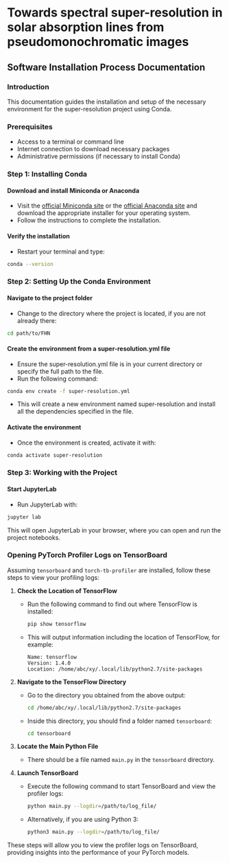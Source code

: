 # Towards spectral super-resolution in solar absorption lines from pseudomonochromatic images


## Software Installation Process Documentation

### Introduction

This documentation guides the installation and setup of the necessary environment for the super-resolution project using Conda.

### Prerequisites

- Access to a terminal or command line
- Internet connection to download necessary packages
- Administrative permissions (if necessary to install Conda)

### Step 1: Installing Conda

#### Download and install Miniconda or Anaconda

- Visit the [official Miniconda site](https://docs.conda.io/en/latest/miniconda.html) or the [official Anaconda site](https://www.anaconda.com/products/individual) and download the appropriate installer for your operating system.
- Follow the instructions to complete the installation.

#### Verify the installation

- Restart your terminal and type:
```bash
conda --version
```
### Step 2: Setting Up the Conda Environment

#### Navigate to the project folder

- Change to the directory where the project is located, if you are not already there:

```bash
cd path/to/FHN
```

#### Create the environment from a super-resolution.yml file

- Ensure the super-resolution.yml file is in your current directory or specify the full path to the file.
- Run the following command:

```bash
conda env create -f super-resolution.yml
```

- This will create a new environment named super-resolution and install all the dependencies specified in the file.

#### Activate the environment

- Once the environment is created, activate it with:

```bash
conda activate super-resolution
```

### Step 3: Working with the Project

#### Start JupyterLab

- Run JupyterLab with:

```bash
jupyter lab
```

This will open JupyterLab in your browser, where you can open and run the project notebooks.

### Opening PyTorch Profiler Logs on TensorBoard

Assuming `tensorboard` and `torch-tb-profiler` are installed, follow these steps to view your profiling logs:

1. **Check the Location of TensorFlow**
   - Run the following command to find out where TensorFlow is installed:
     ```bash
     pip show tensorflow
     ```
   - This will output information including the location of TensorFlow, for example:
     ```
     Name: tensorflow
     Version: 1.4.0
     Location: /home/abc/xy/.local/lib/python2.7/site-packages
     ```

2. **Navigate to the TensorFlow Directory**
   - Go to the directory you obtained from the above output:
     ```bash
     cd /home/abc/xy/.local/lib/python2.7/site-packages
     ```
   - Inside this directory, you should find a folder named `tensorboard`:
     ```bash
     cd tensorboard
     ```

3. **Locate the Main Python File**
   - There should be a file named `main.py` in the `tensorboard` directory.

4. **Launch TensorBoard**
   - Execute the following command to start TensorBoard and view the profiler logs:
     ```bash
     python main.py --logdir=/path/to/log_file/
     ```
   - Alternatively, if you are using Python 3:
     ```bash
     python3 main.py --logdir=/path/to/log_file/
     ```

These steps will allow you to view the profiler logs on TensorBoard, providing insights into the performance of your PyTorch models.
